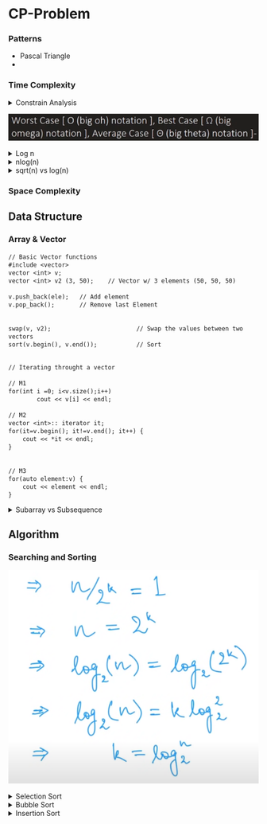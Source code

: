 # CP-Problem

### Patterns
- Pascal Triangle 
- 

### Time Complexity 

<details>
<summary> Constrain Analysis </summary>

- [Apna College](https://youtu.be/eJcBH0xvG98?t=1035)
- To calculate the time complexity we always refer to the variable which is looped
- For example: Here, time complexity can be calculated using the variable ```N```
</details>



![](img/Time_Complexity.png)
<details>
<summary> Log n </summary>

![log n](img/Log(n).png)

</details>

<details>
<summary> nlog(n) </summary>

![](img/nlog(N)_1.png)
![](img/nlog(N)_2.png)

</details>

<details>
<summary> sqrt(n) vs log(n) </summary>

![sqrt(n) vs log(n)](img/nlog(N)_2.png)
</details>

### Space Complexity 


## Data Structure

### Array & Vector

```
// Basic Vector functions
#include <vector>
vector <int> v;
vector <int> v2 (3, 50);    // Vector w/ 3 elements (50, 50, 50)

v.push_back(ele);   // Add element
v.pop_back();       // Remove last Element


swap(v, v2);                        // Swap the values between two vectors
sort(v.begin(), v.end());           // Sort


```

```
// Iterating throught a vector

// M1
for(int i =0; i<v.size();i++)
        cout << v[i] << endl;

// M2
vector <int>:: iterator it;
for(it=v.begin(); it!=v.end(); it++) {
    cout << *it << endl;
}


// M3 
for(auto element:v) {
    cout << element << endl;
}

```

<details> 
<summary> Subarray vs Subsequence </summary>

- Subarray 
    - continuous part of an array.
    - Order can be changed
    - [1, 2, 3, 4] = 1), (2), (3), (4), (1,2), (2,3), (3,4), (1,2,3), (2,3,4) and (1,2,3,4)
    - #Subarray = nC2 + n


- Subsequence
    - derived from another sequence by removing >= 0 elements 
    - Order remains the same
    - [1, 2, 3, 4] = 1), (2), (3), (4), (1,2), (1,3),(1,4), (2,3), (2,4), (3,4), (1,2,3), (1,2,4), (1,3,4), (2,3,4), (1,2,3,4)
    - #Sequence = 2^n


</details>

## Algorithm 

### Searching and Sorting 

![Time Complexity of Binary Search = log(n)](img/TimeComplexity_binarySearch.png)

 

<details> 
<summary> Selection Sort </summary> 

```
    for(int i=1; i<n; i++) {
        int current = arr[i];
        int j=i-1;
        while(arr[j] > current && j>=0) {
            arr[j+1] = arr[j];
            j--;
        }
        arr[j+1] = current;
    }
```
</details>

<details> 
<summary> Bubble Sort </summary> 

- Check if the i-th element is larger than (i+1)-th element. Then Again we compare the element upto the 2nd last element

```
    int ctr = 1;
    while(ctr < n) {
        for(int i =0; i<n-ctr; i++) {
            if(arr[i] > arr[i+1]) {
                int temp = arr[i];
                arr[i] = arr[i+1];
                arr[i+1] = temp;
            }
        }
        ctr++;
    }
```
</details>

<details> 
<summary> Insertion Sort </summary> 

```
    for(int i=1; i<n; i++) {
        int current = arr[i];
        int j=i-1;
        while(arr[j] > current && j>=0) {
            arr[j+1] = arr[j];
            j--;
        }
        arr[j+1] = current;
    }
```
</details>